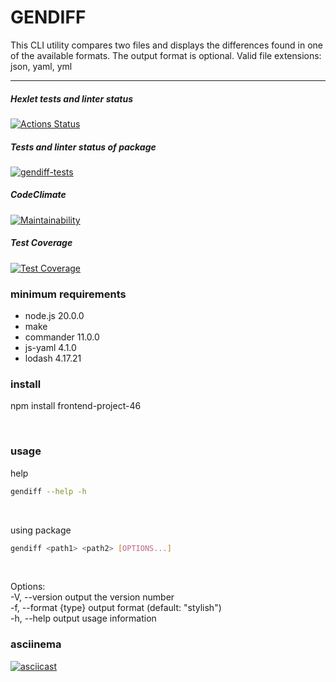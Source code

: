 # GENDIFF

This CLI utility compares two files and displays the differences found in one of the available formats. The output format is optional. Valid file extensions: json, yaml, yml
___

##### Hexlet tests and linter status

[![Actions Status](https://github.com/aleksei-shvets/frontend-project-46/workflows/hexlet-check/badge.svg)](https://github.com/aleksei-shvets/frontend-project-46/actions)

##### Tests and linter status of package

[![gendiff-tests](https://github.com/aleksei-shvets/frontend-project-46/actions/workflows/gendiff-tests.yml/badge.svg)](https://github.com/aleksei-shvets/frontend-project-46/actions/workflows/gendiff-tests.yml)

##### CodeClimate

[![Maintainability](https://api.codeclimate.com/v1/badges/bf3ea277f56b6f375f6a/maintainability)](https://codeclimate.com/github/aleksei-shvets/frontend-project-46/maintainability)

##### Test Coverage

[![Test Coverage](https://api.codeclimate.com/v1/badges/bf3ea277f56b6f375f6a/test_coverage)](https://codeclimate.com/github/aleksei-shvets/frontend-project-46/test_coverage)

### minimum requirements

- node.js 20.0.0
- make
- commander 11.0.0
- js-yaml 4.1.0
- lodash 4.17.21

### install

npm install frontend-project-46

<br>

### usage

help

```bash
gendiff --help -h
```

<br>

using package

```bash
gendiff <path1> <path2> [OPTIONS...]
```

<br>

Options:  
  -V, --version        output the version number  
  -f, --format {type}  output format (default: "stylish")  
  -h, --help           output usage information  

### asciinema

[![asciicast](https://asciinema.org/a/Vmnttki48TJr8uMVcYy2AszUt.svg)](https://asciinema.org/a/Vmnttki48TJr8uMVcYy2AszUt)
